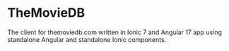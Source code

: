 # TheMovieDB
The client for themoviedb.com written in Ionic 7 and Angular 17 app using standalone Angular and standalone Ionic components. 